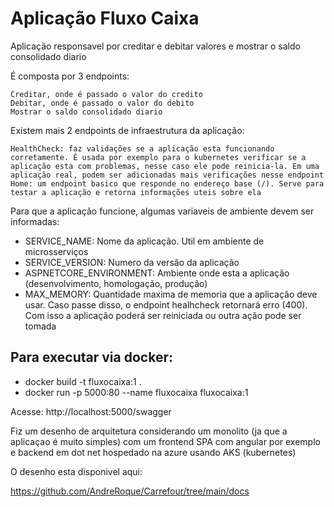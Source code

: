 # Aplicação Fluxo Caixa

Aplicação responsavel por creditar e debitar valores e mostrar o saldo consolidado diario

É composta por 3 endpoints:

	Creditar, onde é passado o valor do credito
	Debitar, onde é passado o valor do debito
	Mostrar o saldo consolidado diario

Existem mais 2 endpoints de infraestrutura da aplicação:

	HealthCheck: faz validações se a aplicação esta funcionando corretamente. É usada por exemplo para o kubernetes verificar se a aplicação esta com problemas, nesse caso ele pode reinicia-la. Em uma aplicação real, podem ser adicionadas mais verificações nesse endpoint
	Home: um endpoint basico que responde no endereço base (/). Serve para testar a aplicação e retorna informações uteis sobre ela

Para que a aplicação funcione, algumas variaveis de ambiente devem ser informadas:

- SERVICE_NAME: Nome da aplicação. Util em ambiente de microsserviços
- SERVICE_VERSION: Numero da versão da aplicação
- ASPNETCORE_ENVIRONMENT: Ambiente onde esta a aplicação (desenvolvimento, homologação, produção)
- MAX_MEMORY: Quantidade maxima de memoria que a aplicação deve usar. Caso passe disso, o endpoint healhcheck retornará erro (400). Com isso a aplicação poderá ser reiniciada ou outra ação pode ser tomada

## Para executar via docker:

- docker build -t fluxocaixa:1 .
- docker run -p 5000:80 --name fluxocaixa fluxocaixa:1

Acesse: http://localhost:5000/swagger

Fiz um desenho de arquitetura considerando um monolito (ja que a aplicaçao é muito simples) com um frontend SPA com angular por exemplo e backend em dot net hospedado na azure usando AKS (kubernetes)

O desenho esta disponivel aqui:

https://github.com/AndreRoque/Carrefour/tree/main/docs
